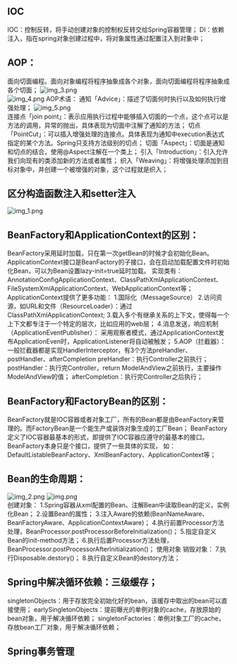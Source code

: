 ## IOC
IOC：控制反转，将手动创建对象的控制权反转交给Spring容器管理； DI：依赖注入，指在spring对象创建过程中，将对象属性通过配置注入到对象中；

## AOP：
面向切面编程。面向对象编程将程序抽象成各个对象，面向切面编程将程序抽象成各个切面；
![img_3.png](img_3.png)  
![img_4.png](img_4.png) 
AOP术语：
通知「Advice」：描述了切面何时执行以及如何执行增强处理； ![img_5.png](img_5.png)   
连接点「join point」：表示应用执行过程中能够插入切面的一个点，这个点可以是方法的调用，异常的抛出，具体表现为切面中注解了通知的方法；
切点「PointCut」：可以插入增强处理的连接点。具体表现为通知中execution表达式指定的某个方法。Spring只支持方法级别的切点；
切面「Aspect」：切面是通知和切点的结合，使用@Aspect注解在一个类上；
引入「Introduction」：引入允许我们向现有的类添加新的方法或者属性；
织入「Weaving」：将增强处理添加到目标对象中，并创建一个被增强的对象，这个过程就是织入；

## 区分构造函数注入和setter注入
![img_1.png](img_1.png)

## BeanFactory和ApplicationContext的区别：
BeanFactory采用延时加载，只在第一次getBean的时候才会初始化Bean。 
ApplicationContext接口是BeanFactory的子接口，会在启动加载配置文件时初始化Bean，可以为Bean设置lazy-init=true延时加载。
实现类有：AnnotationConfigApplicationContext、ClassPathXmlApplicationContext、FileSystemXmlApplicationContext、WebApplicationContext等；
ApplicationContext提供了更多功能：
1.国际化（MessageSource）
2.访问资源，如URL和文件（ResourceLoader）：通过ClassPathXmlApplicationContext;
3.载入多个有继承关系的上下文，使得每一个上下文都专注于一个特定的层次，比如应用的web层；
4.消息发送，响应机制（ApplicationEventPublisher）：
    采用观察者模式，通过ApplicationContext发布ApplicationEven时，ApplicationListener将自动被触发；
5.AOP（拦截器）：
    一般拦截器都是实现HandlerInterceptor，有3个方法preHandler、postHandler、afterCompletion
    preHandler：执行Controller之前执行；
    postHandler：执行完Controller，return ModelAndView之前执行，主要操作ModelAndView的值；
    afterCompletion：执行完Controller之后执行；

## BeanFactory和FactoryBean的区别：
BeanFactory就是IOC容器或者对象工厂，所有的Bean都是由BeanFactory来管理的。而FactoryBean是一个能生产或装饰对象生成的工厂Bean；
BeanFactory定义了IOC容器最基本的形式，即提供了IOC容器应遵守的最基本的接口。BeanFactory本身只是个接口，提供了一些具体的实现，
如：DefaultListableBeanFactory、XmlBeanFactory、ApplicationContext等；


## Bean的生命周期：
![img_2.png](img_2.png)
![img.png](img.png)  
创建对象： 
1.Spring容器从xml配置的Bean、注解Bean中读取Bean的定义，实例化Bean； 
2.设置Bean的属性； 
3.注入Aware的依赖(BeanNameAware、BeanFactoryAware、ApplicationContextAware)；
4.执行前置Processor方法处理，BeanProcessor.postProcessorBeforeInitialization()； 
5.指定自定义Bean的init-method方法；
6.执行后置Processor方法处理，BeanProcessor.postProcessorAfterInitialization()；
使用对象
销毁对象： 
7.执行Disposable.destory()；
8.执行自定义Bean的destory方法；

## Spring中解决循环依赖：三级缓存；
singletonObjects：用于存放完全初始化好的bean，该缓存中取出的bean可以直接使用； 
earlySingletonObjects：提前曝光的单例对象的cache，存放原始的bean对象，用于解决循环依赖；
singletonFactories：单例对象工厂的cache，存放bean工厂对象，用于解决循环依赖；

## Spring事务管理
